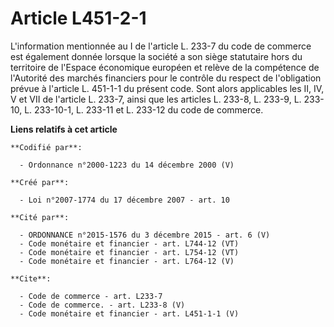 # Article L451-2-1

L'information mentionnée au I de l'article L. 233-7 du code de commerce est également donnée lorsque la société a son siège
statutaire hors du territoire de l'Espace économique européen et relève de la compétence de l'Autorité des marchés financiers
pour le contrôle du respect de l'obligation prévue à l'article L. 451-1-1 du présent code. Sont alors applicables les II, IV,
V et VII de l'article L. 233-7, ainsi que les articles L. 233-8, L. 233-9, L. 233-10, L. 233-10-1, L. 233-11 et L. 233-12 du
code de commerce.

**Liens relatifs à cet article**

	**Codifié par**:

	  - Ordonnance n°2000-1223 du 14 décembre 2000 (V)

	**Créé par**:

	  - Loi n°2007-1774 du 17 décembre 2007 - art. 10

	**Cité par**:

	  - ORDONNANCE n°2015-1576 du 3 décembre 2015 - art. 6 (V)
	  - Code monétaire et financier - art. L744-12 (VT)
	  - Code monétaire et financier - art. L754-12 (VT)
	  - Code monétaire et financier - art. L764-12 (V)

	**Cite**:

	  - Code de commerce - art. L233-7
	  - Code de commerce. - art. L233-8 (V)
	  - Code monétaire et financier - art. L451-1-1 (V)
